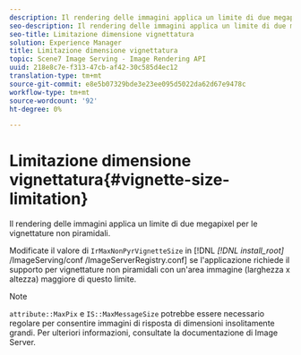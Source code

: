 ```yaml
---
description: Il rendering delle immagini applica un limite di due megapixel per le vignettature non piramidali.
seo-description: Il rendering delle immagini applica un limite di due megapixel per le vignettature non piramidali.
seo-title: Limitazione dimensione vignettatura
solution: Experience Manager
title: Limitazione dimensione vignettatura
topic: Scene7 Image Serving - Image Rendering API
uuid: 218e8c7e-f313-47cb-af42-30c585d4ec12
translation-type: tm+mt
source-git-commit: e8e5b07329bde3e23ee095d5022da62d67e9478c
workflow-type: tm+mt
source-wordcount: '92'
ht-degree: 0%

---
```



# Limitazione dimensione vignettatura{#vignette-size-limitation}

Il rendering delle immagini applica un limite di due megapixel per le vignettature non piramidali.

Modificate il valore di `IrMaxNonPyrVignetteSize` in [!DNL *[!DNL install_root]* /ImageServing/conf /ImageServerRegistry.conf] se l&#39;applicazione richiede il supporto per vignettature non piramidali con un&#39;area immagine (larghezza x altezza) maggiore di questo limite.

>[!NOTE]
>
>`attribute::MaxPix` e  `IS::MaxMessageSize` potrebbe essere necessario regolare per consentire immagini di risposta di dimensioni insolitamente grandi. Per ulteriori informazioni, consultate la documentazione di Image Server.

